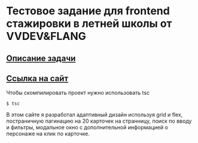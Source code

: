 # Тестовое задание для frontend стажировки в летней школы от VVDEV&FLANG

## [Описание задачи](https://organic-danthus-765.notion.site/7000eb9bef3342db9bab14c58ebdc31f)
## [Ссылка на сайт](tireshii.github.io/Rick-and-morty/)
Чтобы скомпилировать проект нужно использовать tsc
```console
$ tsc
```
В этом сайте я разработал адаптивный дизайн используя grid и flex, постраничную пагинацию на 20 карточек на странницу, поиск по вводу и фильтры, модальное окно с дополнительной информацией о персонаже на клик по карточке.
